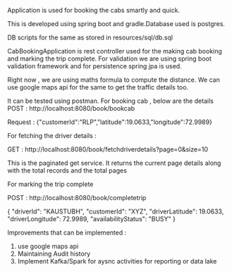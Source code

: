 Application is used for booking the cabs smartly and quick.

This is developed using spring boot and gradle.Database used is postgres.

DB scripts for the same as stored in resources/sql/db.sql

CabBookingApplication is rest controller used for the making cab booking and marking the trip complete.
For validation we are using spring boot validation framework and for persistence spring jpa is used.

Right now , we are using maths formula to compute the distance.
We can use google maps api for the same to get the traffic details too.

It can be tested using postman. For booking cab , below are the details 
POST : 
http://localhost:8080/book/bookcab

Request : {"customerId":"RLP","latitude":19.0633,"longitude":72.9989}

For fetching the driver details :

GET :
http://localhost:8080/book/fetchdriverdetails?page=0&size=10

This is the paginated get service. It returns the current page details along 
with the total records and the total pages 

For marking the trip complete

POST : http://localhost:8080/book/completetrip

{
            "driverId": "KAUSTUBH",
            "customerId": "XYZ",
            "driverLatitude": 19.0633,
            "driverLongitude": 72.9989,
            "availabilityStatus": "BUSY"
} 

Improvements that can be implemented :

1) use google maps api
2) Maintaining Audit history
3) Implement Kafka/Spark for aysnc activities for reporting or data lake